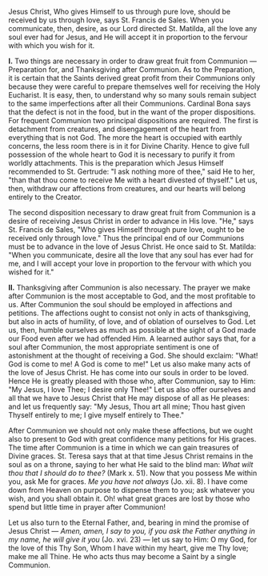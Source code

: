 
Jesus Christ, Who gives Himself to us through pure love, should be received by us through love, says St. Francis de Sales. When you communicate, then, desire, as our Lord directed St. Matilda, all the love any soul ever had for Jesus, and He will accept it in proportion to the fervour with which you wish for it.

**I\.** Two things are necessary in order to draw great fruit from Communion — Preparation for, and Thanksgiving after Communion. As to the Preparation, it is certain that the Saints derived great profit from their Communions only because they were careful to prepare themselves well for receiving the Holy Eucharist. It is easy, then, to understand why so many souls remain subject to the same imperfections after all their Communions. Cardinal Bona says that the defect is not in the food, but in the want of the proper dispositions. For frequent Communion two principal dispositions are required. The first is detachment from creatures, and disengagement of the heart from everything that is not God. The more the heart is occupied with earthly concerns, the less room there is in it for Divine Charity. Hence to give full possession of the whole heart to God it is necessary to purify it from worldly attachments. This is the preparation which Jesus Himself recommended to St. Gertrude: \"I ask nothing more of thee,\" said He to her, \"than that thou come to receive Me with a heart divested of thyself.\" Let us, then, withdraw our affections from creatures, and our hearts will belong entirely to the Creator.

The second disposition necessary to draw great fruit from Communion is a desire of receiving Jesus Christ in order to advance in His love. \"He,\" says St. Francis de Sales, \"Who gives Himself through pure love, ought to be received only through love.\" Thus the principal end of our Communions must be to advance in the love of Jesus Christ. He once said to St. Matilda: \"When you communicate, desire all the love that any soul has ever had for me, and I will accept your love in proportion to the fervour with which you wished for it.\"

**II\.** Thanksgiving after Communion is also necessary. The prayer we make after Communion is the most acceptable to God, and the most profitable to us. After Communion the soul should be employed in affections and petitions. The affections ought to consist not only in acts of thanksgiving, but also in acts of humility, of love, and of oblation of ourselves to God. Let us, then, humble ourselves as much as possible at the sight of a God made our Food even after we had offended Him. A learned author says that, for a soul after Communion, the most appropriate sentiment is one of astonishment at the thought of receiving a God. She should exclaim: \"What! God is come to me! A God is come to me!\" Let us also make many acts of the love of Jesus Christ. He has come into our souls in order to be loved. Hence He is greatly pleased with those who, after Communion, say to Him: \"My Jesus, I love Thee; I desire only Thee!\" Let us also offer ourselves and all that we have to Jesus Christ that He may dispose of all as He pleases: and let us frequently say: \"My Jesus, Thou art all mine; Thou hast given Thyself entirely to me; I give myself entirely to Thee.\"

After Communion we should not only make these affections, but we ought also to present to God with great confidence many petitions for His graces. The time after Communion is a time in which we can gain treasures of Divine graces. St. Teresa says that at that time Jesus Christ remains in the soul as on a throne, saying to her what He said to the blind man: *What wilt thou that I should do to thee?* (Mark x. 51). Now that you possess Me within you, ask Me for graces. *Me you have not always* (Jo. xii. 8). I have come down from Heaven on purpose to dispense them to you; ask whatever you wish, and you shall obtain it. Oh! what great graces are lost by those who spend but little time in prayer after Communion!

Let us also turn to the Eternal Father, and, bearing in mind the promise of Jesus Christ — *Amen, amen, I say to you, if you ask the Father anything in my name, he will give it you* (Jo. xvi. 23) — let us say to Him: O my God, for the love of this Thy Son, Whom I have within my heart, give me Thy love; make me all Thine. He who acts thus may become a Saint by a single Communion.

